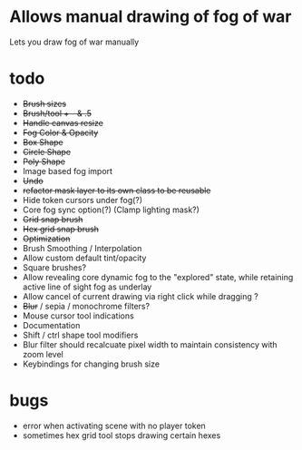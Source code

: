 # Allows manual drawing of fog of war
Lets you draw fog of war manually

# todo
- ~~Brush sizes~~
- ~~Brush/tool + - & .5~~
- ~~Handle canvas resize~~
- ~~Fog Color & Opacity~~
- ~~Box Shape~~
- ~~Circle Shape~~
- ~~Poly Shape~~
- Image based fog import
- ~~Undo~~
- ~~refactor mask layer to its own class to be reusable~~
- Hide token cursors under fog(?)
- Core fog sync option(?) (Clamp lighting mask?)
- ~~Grid snap brush~~
- ~~Hex grid snap brush~~
- ~~Optimization~~
- Brush Smoothing / Interpolation
- Allow custom default tint/opacity
- Square brushes?
- Allow revealing core dynamic fog to the "explored" state, while retaining active line of sight fog as underlay
- Allow cancel of current drawing via right click while dragging ?
- ~~Blur~~ / sepia / monochrome filters?
- Mouse cursor tool indications
- Documentation
- Shift / ctrl shape tool modifiers
- Blur filter should recalcuate pixel width to maintain consistency with zoom level
- Keybindings for changing brush size

# bugs
- error when activating scene with no player token
- sometimes hex grid tool stops drawing certain hexes